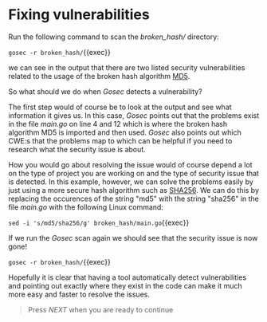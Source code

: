 # Fixing vulnerabilities

Run the following command to scan the *broken_hash/* directory:

`gosec -r broken_hash/`{{exec}}

we can see in the output that there are two listed security vulnerabilities related to the usage of the broken hash algorithm [MD5](https://en.wikipedia.org/wiki/MD5). 

So what should we do when *Gosec* detects a vulnerability? 

The first step would of course be to look at the output and see what information it gives us. In this case, *Gosec* points out that the problems exist in the file *main.go* on line 4 and 12 which is where the broken hash algorithm MD5 is imported and then used. *Gosec* also points out which CWE:s that the problems map to which can be helpful if you need to research what the security issue is about. 

How you would go about resolving the issue would of course depend a lot on the type of project you are working on and the type of security issue that is detected. In this example, however, we can solve the problems easily by just using a more secure hash algorithm such as [SHA256](https://en.wikipedia.org/wiki/SHA-2). We can do this by replacing the occurences of the string "md5" with the string "sha256" in the file *main.go* with the following Linux command:

`sed -i 's/md5/sha256/g' broken_hash/main.go`{{exec}}

If we run the *Gosec* scan again we should see that the security issue is now gone!

`gosec -r broken_hash/`{{exec}}

Hopefully it is clear that having a tool automatically detect vulnerabilities and pointing out exactly where they exist in the code can make it much more easy and faster to resolve the issues.

> Press *NEXT* when you are ready to continue